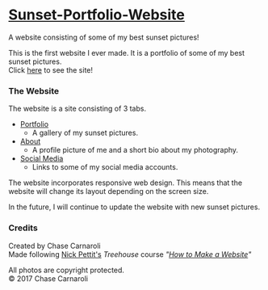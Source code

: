 # [Sunset-Portfolio-Website](https://chasec99.github.io/Sunset-Portfolio-Website/)
A website consisting of some of my best sunset pictures!

This is the first website I ever made. It is a portfolio of some of my best sunset pictures.  
Click [here](https://chasec99.github.io/Sunset-Portfolio-Website/) to see the site!

### The Website
The website is a site consisting of 3 tabs.
  - [Portfolio](https://chasec99.github.io/Sunset-Portfolio-Website/)
    - A gallery of my sunset pictures.  
  - [About](https://chasec99.github.io/Sunset-Portfolio-Website/about.html)
    - A profile picture of me and a short bio about my photography.
  - [Social Media](https://chasec99.github.io/Sunset-Portfolio-Website/socialMedia.html)
    - Links to some of my social media accounts.

The website incorporates responsive web design. This means that the website will change its layout depending on the screen size.

In the future, I will continue to update the website with new sunset pictures.

### Credits
Created by Chase Carnaroli  
Made following [Nick Pettit's](http://nickpettit.com) *Treehouse* course *"[How to Make a Website](https://teamtreehouse.com/library/how-to-make-a-website)"*

All photos are copyright protected.  
&copy; 2017 Chase Carnaroli  
